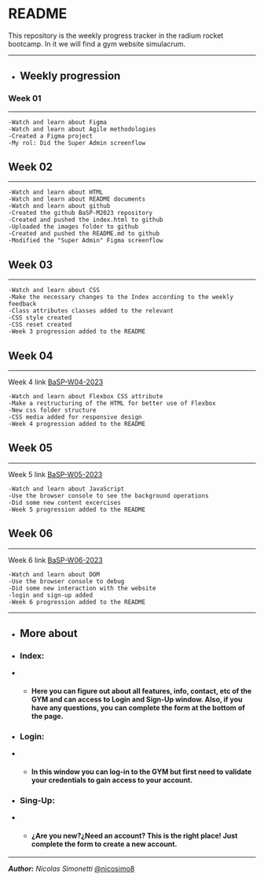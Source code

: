 # README

This repository is the weekly progress tracker in the radium rocket bootcamp.
In it we will find a gym website simulacrum.

---

- ## Weekly progression

### Week 01
---
```
-Watch and learn about Figma
-Watch and learn about Agile methodologies
-Created a Figma project
-My rol: Did the Super Admin screenflow
```

## Week 02
---
```
-Watch and learn about HTML
-Watch and learn about README documents
-Watch and learn about github
-Created the github BaSP-M2023 repository
-Created and pushed the index.html to github
-Uploaded the images folder to github
-Created and pushed the README.md to github
-Modified the "Super Admin" Figma screenflow
```

## Week 03
---
```
-Watch and learn about CSS
-Make the necessary changes to the Index according to the weekly feedback
-Class attributes classes added to the relevant
-CSS style created
-CSS reset created
-Week 3 progression added to the README
```

## Week 04
---
Week 4 link [BaSP-W04-2023](https://nicosimo8.github.io/BaSP-M2023/Week-04)

```
-Watch and learn about Flexbox CSS attribute
-Make a restructuring of the HTML for better use of Flexbox
-New css folder structure
-CSS media added for responsive design
-Week 4 progression added to the README
```

## Week 05
---
Week 5 link [BaSP-W05-2023](https://nicosimo8.github.io/BaSP-M2023/Week-05)

```
-Watch and learn about JavaScript
-Use the browser console to see the background operations
-Did some new content excercises
-Week 5 progression added to the README
```

## Week 06
---
Week 6 link [BaSP-W06-2023](https://nicosimo8.github.io/BaSP-M2023/Week-06/views)

```
-Watch and learn about DOM
-Use the browser console to debug
-Did some new interaction with the website
-login and sign-up added
-Week 6 progression added to the README
```

---

- ## More about

- ### **Index:**
- - #### Here you can figure out about all features, info, contact, etc of the GYM and can access to Login and Sign-Up window. Also, if you have any questions, you can complete the form at the bottom of the page.
- ### **Login:**
- - #### In this window you can log-in to the GYM but first need to validate your credentials to gain access to your account.
- ### **Sing-Up:**
- - #### ¿Are you new?¿Need an account? This is the right place! Just complete the form to create a new account.
---

***Author:*** *Nicolas Simonetti* [@nicosimo8](https://github.com/nicosimo8)